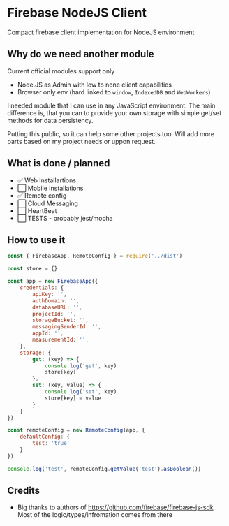 # Firebase NodeJS Client
Compact firebase client implementation for NodeJS environment

## Why do we need another module

Current official modules support only
 - Node.JS as Admin with low to none client capabilities
 - Browser only env (hard linked to `window`, `IndexedDB` and `WebWorkers`)

I needed module that I can use in any JavaScript environment. The main difference is, that you can to provide your own storage with simple get/set methods for data persistency.

Putting this public, so it can help some other projects too.
Will add more parts based on my project needs or uppon request.

## What is done / planned
 - ✅ Web Installartions
 - ⬜️ Mobile Installations
 - ✅ Remote config
 - ⬜️ Cloud Messaging
 - ⬜️ HeartBeat
 - ⬜️ TESTS - probably jest/mocha

## How to use it
```js
const { FirebaseApp, RemoteConfig } = require('../dist')

const store = {}

const app = new FirebaseApp({
    credentials: {
        apiKey: '',
        authDomain: '',
        databaseURL: '',
        projectId: '',
        storageBucket: '',
        messagingSenderId: '',
        appId: '',
        measurementId: '',
    },
    storage: {
        get: (key) => {
            console.log('get', key)
            store[key]
        },
        set: (key, value) => {
            console.log('set', key)
            store[key] = value
        }
    }
})

const remoteConfig = new RemoteConfig(app, {
    defaultConfig: {
        test: 'true'
    }
})

console.log('test', remoteConfig.getValue('test').asBoolean())

```

## Credits
 - Big thanks to authors of https://github.com/firebase/firebase-js-sdk . Most of the logic/types/infromation comes from there